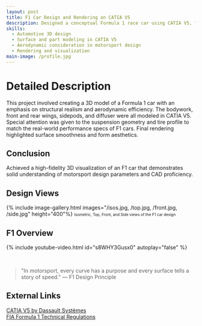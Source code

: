 ```yaml
---
layout: post
title: F1 Car Design and Rendering on CATIA V5
description: Designed a conceptual Formula 1 race car using CATIA V5, focusing on aerodynamics, realism, and aesthetic appeal through precise rendering.
skills: 
  - Automotive 3D design
  - Surface and part modeling in CATIA V5
  - Aerodynamic consideration in motorsport design
  - Rendering and visualization
main-image: /profile.jpg
---
```


# Detailed Description
This project involved creating a 3D model of a Formula 1 car with an emphasis on structural realism and aerodynamic efficiency. The bodywork, front and rear wings, sidepods, and diffuser were all modeled in CATIA V5. Special attention was given to the suspension geometry and tire profile to match the real-world performance specs of F1 cars. Final rendering highlighted surface smoothness and form aesthetics.

## Conclusion
Achieved a high-fidelity 3D visualization of an F1 car that demonstrates solid understanding of motorsport design parameters and CAD proficiency.

## Design Views
{% include image-gallery.html images="/isos.jpg, /top.jpg, /front.jpg, /side.jpg" height="400"%}
<span style="font-size: 10px">Isometric, Top, Front, and Side views of the F1 car design</span>  

## F1 Overview
{% include youtube-video.html id="s8WHY3Gusx0" autoplay="false" %}

<br>

> "In motorsport, every curve has a purpose and every surface tells a story of speed."
> — F1 Design Principle

## External Links
[CATIA V5 by Dassault Systèmes](https://www.3ds.com/products-services/catia/)  
[FIA Formula 1 Technical Regulations](https://www.fia.com/regulation/category/110)
